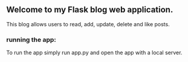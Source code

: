 ## Welcome to my Flask blog web application.

This blog allows users to read, add, update, delete and like posts.

### running the app:

To run the app simply run app.py and open the app with a local server.

